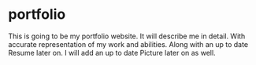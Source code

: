 # portfolio
This is going to be my portfolio website.
It will describe me in detail.
With accurate representation of my work and abilities.
Along with an up to date Resume later on.
I will add an up to date Picture later on as well.
